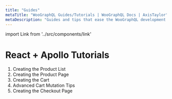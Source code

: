 ```yaml
---
title: "Guides"
metaTitle: "WooGraphQL Guides/Tutorials | WooGraphQL Docs | AxisTaylor"
metaDescription: "Guides and tips that ease the WooGraphQL development process"
---
```


import Link from '../src/components/link'

# React + Apollo Tutorials
1. <Link to="/guides/create-react-app/1-creating-the-product-list">Creating the Product List</Link>
2. <Link to="/guides/create-react-app/2-creating-the-product-page">Creating the Product Page</Link>
3. <Link to="/guides/create-react-app/3-creating-the-cart">Creating the Cart</Link>
4. <Link to="/guides/create-react-app/4-advanced-cart-mutation-tips">Advanced Cart Mutation Tips</Link>
5. <Link to="/guides/create-react-app/5-creating-the-checkout-page">Creating the Checkout Page</Link>
